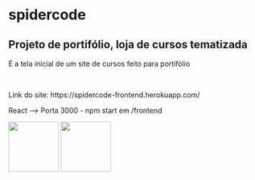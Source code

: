# spidercode

<h2>Projeto de portifólio, loja de cursos tematizada</h2>
<p>É a tela inicial de um site de cursos feito para portifólio</p><br/>
<p>Link do site: https://spidercode-frontend.herokuapp.com/</p>

React --> Porta 3000 - npm start em /frontend<br/>


<div style="display:inline-block">
<img  width="100" src="https://cdn.auth0.com/blog/react-js/react.png" />
<img  width="100" src="https://img.icons8.com/ios/452/css3.png" />
</div>

